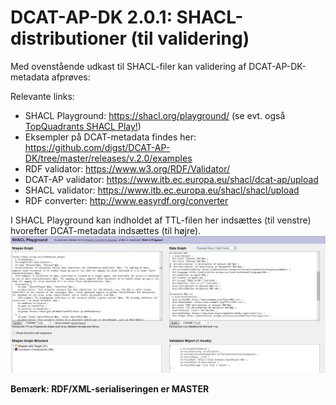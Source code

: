 # DCAT-AP-DK 2.0.1: SHACL-distributioner (til validering)

Med ovenstående udkast til SHACL-filer kan validering af DCAT-AP-DK-metadata afprøves:

Relevante links:
* SHACL Playground: https://shacl.org/playground/ (se evt. også [TopQuadrants  SHACL Play!](http://shacl-play.sparna.fr/))
* Eksempler på DCAT-metadata findes her: https://github.com/digst/DCAT-AP-DK/tree/master/releases/v.2.0/examples
* RDF validator: https://www.w3.org/RDF/Validator/
* DCAT-AP validator: https://www.itb.ec.europa.eu/shacl/dcat-ap/upload
* SHACL validator: https://www.itb.ec.europa.eu/shacl/shacl/upload
* RDF converter: http://www.easyrdf.org/converter

I SHACL Playground kan indholdet af TTL-filen her indsættes (til venstre) hvorefter DCAT-metadata indsættes (til højre).
![Example_validation_of_DCAT-metadata_using_SHACL](https://github.com/digst/DCAT-AP-DK/raw/master/releases/v.2.0/validation/Example_validation_of_DCAT-metadata_using_SHACL.PNG)

**Bemærk: RDF/XML-serialiseringen er MASTER**
